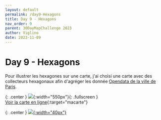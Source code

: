 ```yaml
---
layout: default
permalink: /day9-Hexagons
title: Day 9 - Hexagons
nav_order: 9
parent: 30DayMapChallenge 2023
author: Viglino
date: 2023-11-09
---
```

# Day 9 - Hexagons

Pour illustrer les hexagones sur une carte, j'ai choisi une carte avec des collecteurs hexagonaux afin d'agréger les donnée [Opendata de la ville de Paris](https://opendata.paris.fr/explore/dataset/les-arbres).

{: .center }
![](https://pbs.twimg.com/media/F-eo4LvWgAAOfoy?format=jpg&name=medium){:width="550px"}{: .fullscreen }    
[Voir la carte en ligne](https://macarte.ign.fr/carte/e7CmcF/Les-arbres-de-Paris){:target="macarte"}

{: .center }
[![](https://upload.wikimedia.org/wikipedia/commons/5/5a/X_icon_2.svg){:width="40px"}](https://twitter.com/jmviglino/status/1722531070229270920)
